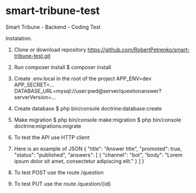 # smart-tribune-test
Smart Tribune - Backend - Coding Test

Instalation.

1. Clone or download repository 
https://github.com/RobertPetrenko/smart-tribune-test.git

2. Run composer install
$ composer install

3. Create .env.local in the root of the project
APP_ENV=dev
APP_SECRET=...
DATABASE_URL=mysql://user:pwd@server/questionanswer?serverVersion=...

4. Create database
$ php bin/console doctrine:database:create

5. Make migration
$ php bin/console make:migration
$ php bin/console doctrine:migrations:migrate

6. To test the API use HTTP client

7. Here is an example of JSON 
{
  "title": "Answer title",
  "promoted": true,
  "status": "published",
  "answers": [
  	{
  		"channel": "bot",
  		"body": "Lorem ipsum dolor sit amet, consectetur adipiscing elit."
  	}
  ]
}

8. To test POST use the route /question

9. To test PUT use the route /question/{id}